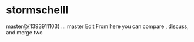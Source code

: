 stormschelll
============

master@{1393911103}  ...  master Edit From here you can compare , discuss, and merge two 
